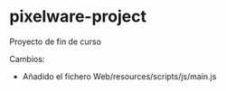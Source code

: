 # pixelware-project
Proyecto de fin de curso

Cambios:
  - Añadido el fichero Web/resources/scripts/js/main.js
